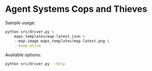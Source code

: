 # Agent Systems Cops and Thieves

Sample usage:

```bash
python src/driver.py \  
    maps_templates/map-latest.json \    
    --map-image maps_templates/map-latest.png \
    --keep-alive
```

Available options:

```bash
python src/driver.py --help
```
